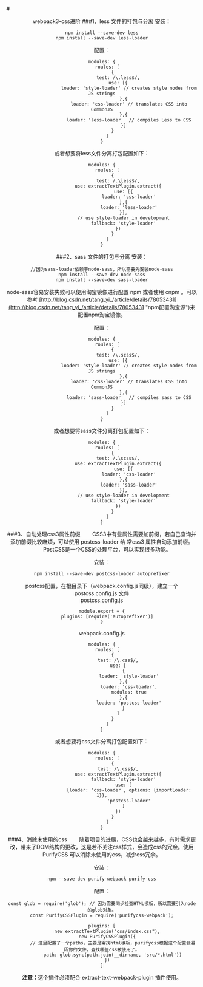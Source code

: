 #<center>webpack3-css进阶
###1、less 文件的打包与分离
安装：

	npm install --save-dev less
	npm install --save-dev less-loader
配置：

	modules: {
		roules: [
			{
				test: /\.less$/,
				use: [{
						loader: 'style-loader' // creates style nodes from JS strings
					},{
						loader: 'css-loader' // translates CSS into CommonJS
					},{
						loader: 'less-loader'  // compiles Less to CSS
					}]
			}
		]
	}

或者想要将less文件分离打包配置如下：

	modules: {
		roules: [
			{
				test: /.\less$/,
				use: extractTextPlugin.extract({
					use: [{
						loader: 'css-loader'
					},{
						loader: 'less-loader'
					}],
					// use style-loader in development
					fallback: 'style-loader'
				})
			}
		]
	}
###2、sass 文件的打包与分离
安装：

	//因为sass-loader依赖于node-sass，所以需要先安装node-sass
	npm install --save-dev node-sass
	npm install --save-dev sass-loader
node-sass容易安装失败可以使用淘宝镜像进行配置 npm 或者使用 cnpm 。可以参考 [http://blog.csdn.net/tang_yi_/article/details/78053431](http://blog.csdn.net/tang_yi_/article/details/78053431 "npm配置淘宝源")来配置npm淘宝镜像。

配置：
	
	modules: {
		roules: [
			{
				test: /\.scss$/,
				use: [{
						loader: 'style-loader' // creates style nodes from JS strings
					},{
						loader: 'css-loader' // translates CSS into CommonJS
					},{
						loader: 'sass-loader'  // compiles sass to CSS
					}]
			}
		]
	}
或者想要将sass文件分离打包配置如下：

	modules: {
		roules: [
			{
				test: /.\scss$/,
				use: extractTextPlugin.extract({
					use: [{
						loader: 'css-loader'
					},{
						loader: 'sass-loader'
					}],
					// use style-loader in development
					fallback: 'style-loader'
				})
			}
		]
	}
###3、自动处理css3属性前缀
&emsp;&emsp;CSS3中有些属性需要加前缀，若自己查询并添加前缀比较麻烦，可以使用 postcss-loader 给 常css3 属性自动添加前缀。        
&emsp;&emsp;PostCSS是一个CSS的处理平台，可以实现很多功能。

安装：

	npm install --save-dev postcss-loader autoprefixer
postcss配置，在根目录下（webpack.config.js同级），建立一个 postcss.config.js 文件   
postcss.config.js 

	module.export = {
		plugins: [require('autoprefixer')]
	}

webpack.config.js

	modules: {
		roules: [
			{
				test: /\.css$/,
				use: [
					{
						loader: 'style-loader'
					},{
						loader: 'css-loader',
						modules: true
					},{
						loader: 'postcss-loader'
					}
				]
			}
		]
	}

或者想要将css文件分离打包配置如下：

	modules: {
		roules: [
			{
				test: /\.css$/,
				use: extractTextPlugin.extract({
					fallback: 'style-loader'
					use: [
						{loader: 'css-loader', options: {importLoader: 1}},
						'postcss-loader'
					]
				})
			}
		]
	}
###4、消除未使用的css
&emsp;&emsp;随着项目的进展，CSS也会越来越多，有时需求更改，带来了DOM结构的更改，这是若不关注css样式，会造成css的冗余。使用 PurifyCSS 可以消除未使用的css，减少css冗余。

安装：

	npm --save-dev purify-webpack purify-css
配置：

	const glob = require('glob'); // 因为需要同步检查HTML模板，所以需要引入node的glob对象。
	const PurifyCSSPlugin = require('purifycss-webpack');

	plugins: [
		new extractTextPlugin("css/index.css"),
		new PurifyCSSPlugin({
			// 这里配置了一个paths，主要是需找html模板，purifycss根据这个配置会遍历你的文件，查找哪些css被使用了。
			path: glob.sync(path.join(__dirname, 'src/*.html'))
		})
	]
<b>注意：</b>这个插件必须配合 extract-text-webpack-plugin 插件使用。